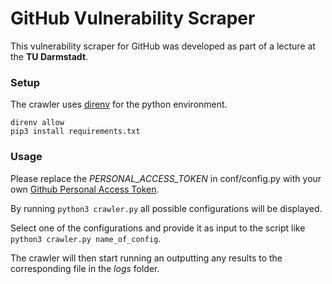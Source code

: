 # GitHub Vulnerability Scraper

This vulnerability scraper for GitHub was developed as part of a lecture at the **TU Darmstadt**.

### Setup
The crawler uses [direnv] for the python environment.

```
direnv allow
pip3 install requirements.txt
```


### Usage
Please replace the *PERSONAL_ACCESS_TOKEN* in conf/config.py with your own [Github Personal Access Token][perstokenlink].

By running `python3 crawler.py` all possible configurations will be displayed.

Select one of the configurations and provide it as input to the script like `python3 crawler.py name_of_config`.

The crawler will then start running an outputting any results to the corresponding file in the *logs* folder.


[perstokenlink]: https://help.github.com/articles/creating-a-personal-access-token-for-the-command-line/
[direnv]: https://direnv.net/
